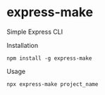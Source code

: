 # express-make
Simple Express CLI

Installation

```
npm install -g express-make
```

Usage

```
npx express-make project_name
```
